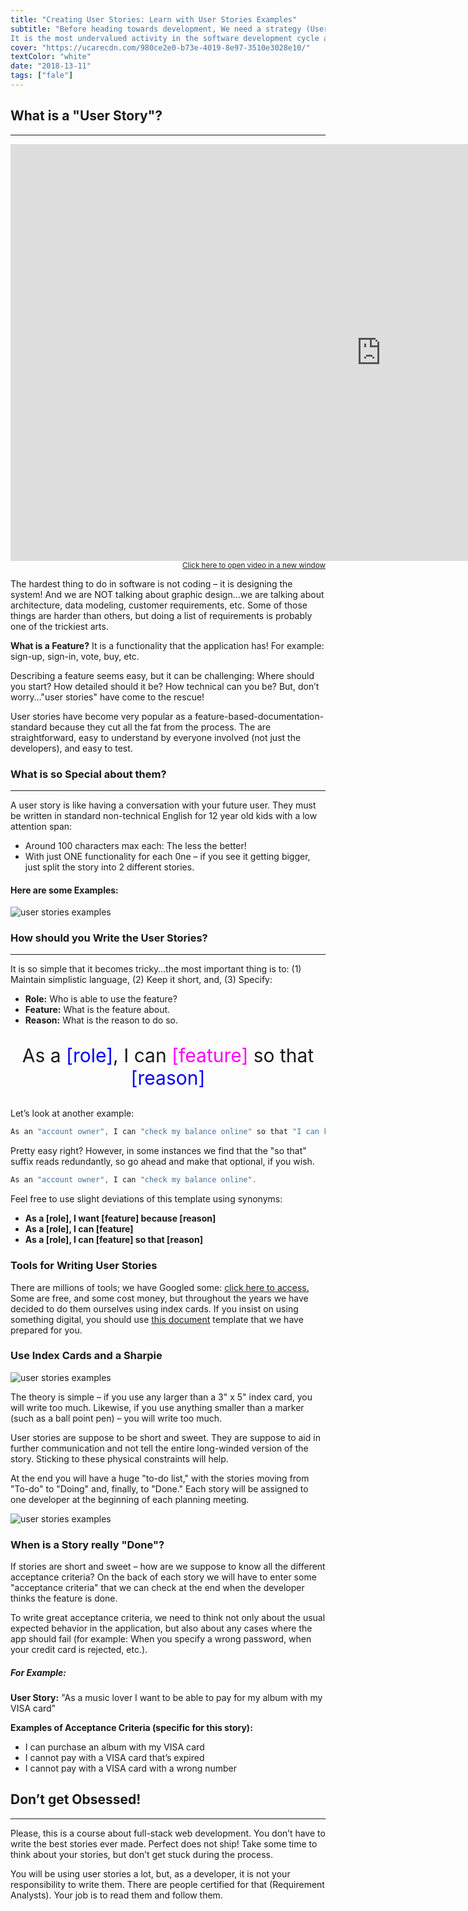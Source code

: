 ```yaml
---
title: "Creating User Stories: Learn with User Stories Examples"
subtitle: "Before heading towards development, We need a strategy (User Stories). Find and learn here with user stories examples.
It is the most undervalued activity in the software development cycle and it accounts for 70% of the reasons that projects are not delivered on time."
cover: "https://ucarecdn.com/980ce2e0-b73e-4019-8e97-3510e3028e10/"
textColor: "white"
date: "2018-13-11"
tags: ["fale"]
---
```


## What is a "User Story"?
***

<iframe width="1185" height="667" src="https://www.youtube.com/embed/LGeDZmrWwsw" frameborder="0" allow="accelerometer; autoplay; encrypted-media; gyroscope; picture-in-picture" allowfullscreen></iframe>

<div align="right"><small><a href="https://www.youtube.com/embed/LGeDZmrWwsw">Click here to open video in a new window</a></small></div>

The hardest thing to do in software is not coding – it is designing the system! And we are NOT talking about graphic design…we are talking about architecture, data modeling, customer requirements, etc.  Some of those things are harder than others, but doing a list of requirements is probably one of the trickiest arts.

**What is a Feature?** It is a functionality that the application has!  For example: sign-up, sign-in, vote, buy, etc.

Describing a feature seems easy, but it can be challenging:  Where should you start?  How detailed should it be?  How technical can you be?  But, don’t worry…"user stories" have come to the rescue!

User stories have become very popular as a feature-based-documentation-standard because they cut all the fat from the process.  The are straightforward, easy to understand by everyone involved (not just the developers), and easy to test.

### What is so Special about them?
***

A user story is like having a conversation with your future user.  They must be written in standard non-technical English for 12 year old kids with a low attention span:

+ Around 100 characters max each:  The less the better!
+ With just ONE functionality for each 0ne – if you see it getting bigger, just split the story into 2 different stories.

#### Here are some Examples:

![user stories examples](https://ucarecdn.com/032a818d-e4d7-4276-8195-ce5d8a3edcf6/-/resize/2000x/)

### How should you Write the User Stories?
***

It is so simple that it becomes tricky…the most important thing is to: (1) Maintain simplistic language, (2) Keep it short, and, (3) Specify:

+ **Role:**  Who is able to use the feature?
+ **Feature:**  What is the feature about.
+ **Reason:**  What is the reason to do so.

<p align="center"; style= "font-size:30px" > As a <font color="blue">[role]</font>, I can <font color="#ff00ff">[feature]</font> so that <font color="blue">[reason]</font></p>

Let’s look at another example:
```jsx
As an "account owner", I can "check my balance online" so that "I can keep a daily balance 24 hours a day."
```

Pretty easy right?  However, in some instances we find that the "so that" suffix reads redundantly, so go ahead and make that optional, if you wish.

```jsx
As an "account owner", I can "check my balance online".
```

Feel free to use slight deviations of this template using synonyms:

+ **As a [role], I want [feature] because [reason]**
+ **As a [role], I can [feature]**
+ **As a [role], I can [feature] so that [reason]**

### Tools for Writing User Stories

There are millions of tools; we have Googled some: [click here to access. ](http://lmgtfy.com/?q=free+tools+to+write+user+stories) Some are free, and some cost money, but throughout the years we have decided to do them ourselves using index cards.  If you insist on using something digital, you should use [this document](https://docs.google.com/spreadsheets/d/1Lj6NBXGLgAY-dyCHkVQIJdG6IbqrGRw6p6k3q-jb7tE/edit?usp=sharing) template that we have prepared for you.

### Use Index Cards and a Sharpie

![user stories examples](https://ucarecdn.com/94f4a28c-a93c-4e05-9f86-ce64abc2ff7b/-/resize/400x/)

The theory is simple – if you use any larger than a 3" x 5" index card, you will write too much.  Likewise, if you use anything smaller than a marker (such as a ball point pen) – you will write too much.

User stories are suppose to be short and sweet.  They are suppose to aid in further communication and not tell the entire long-winded version of the story.  Sticking to these physical constraints will help.

At the end you will have a huge "to-do list," with the stories moving from "To-do" to "Doing" and, finally, to "Done."  Each story will be assigned to one developer at the beginning of each planning meeting.

![user stories examples](https://ucarecdn.com/faaa70b0-5343-43f0-8565-994c9b40ab8b/-/resize/400x/)

### When is a Story really "Done"?

If stories  are short and sweet – how are we suppose to know all the different acceptance criteria?  On the back of each story we will have to enter some "acceptance criteria" that we can check at the end when the developer thinks the feature is done.

To write great acceptance criteria, we need to think not only about the usual expected behavior in the application, but also about any cases where the app should fail (for example: When you specify a wrong password, when your credit card is rejected, etc.).

##### For Example:

**User Story:**
"As a music lover I want to be able to pay for my album with my VISA card"

**Examples of Acceptance Criteria (specific for this story):**

+ I can purchase an album with my VISA card
+ I cannot pay with a VISA card that’s expired
+ I cannot pay with a VISA card with a wrong number

## Don’t get Obsessed!
***

Please, this is a course about full-stack web development.  You don’t have to write the best stories ever made.  Perfect does not ship!  Take some time to think about your stories, but don’t get stuck during the process.

You will be using user stories a lot, but, as a developer, it is not your responsibility to write them.  There are people certified for that (Requirement Analysts).  Your job is to read them and follow them.
























